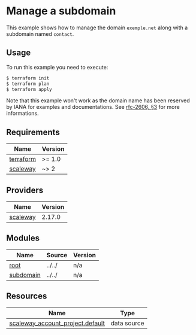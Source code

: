 # Manage a subdomain

This example shows how to manage the domain `exemple.net` along with a subdomain named `contact`.

## Usage

To run this example you need to execute:

```bash
$ terraform init
$ terraform plan
$ terraform apply
```

Note that this example won't work as the domain name has been reserved by IANA for examples and documentations. See [rfc-2606, §3](https://www.rfc-editor.org/rfc/rfc2606.html#section-3) for more informations.

<!-- BEGIN_TF_DOCS -->
## Requirements

| Name | Version |
|------|---------|
| <a name="requirement_terraform"></a> [terraform](#requirement_terraform) | >= 1.0 |
| <a name="requirement_scaleway"></a> [scaleway](#requirement_scaleway) | ~> 2 |

## Providers

| Name | Version |
|------|---------|
| <a name="provider_scaleway"></a> [scaleway](#provider_scaleway) | 2.17.0 |

## Modules

| Name | Source | Version |
|------|--------|---------|
| <a name="module_root"></a> [root](#module_root) | ../../ | n/a |
| <a name="module_subdomain"></a> [subdomain](#module_subdomain) | ../../ | n/a |

## Resources

| Name | Type |
|------|------|
| [scaleway_account_project.default](https://registry.terraform.io/providers/scaleway/scaleway/latest/docs/data-sources/account_project) | data source |
<!-- END_TF_DOCS -->
